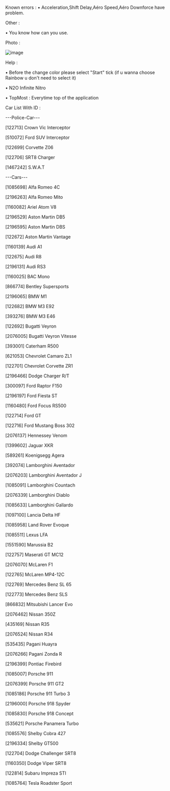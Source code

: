 Known errors :
• Acceleration,Shift Delay,Aéro Speed,Aéro Downforce have problem.

Other :

• You know how can you use.

Photo :

![image](https://github.com/user-attachments/assets/8c982044-fbd9-4748-8707-183c3f102721)


Help :

• Before the change color please select "Start" tick (if u wanna choose Rainbow u don't need to select it)

• N2O Infinite Nitro

• TopMost : Everytime top of the application




Car List With ID :

---Police-Car---

[122713] Crown Vic Interceptor

[510072] Ford SUV Interceptor

[122699] Corvette Z06

[122706] SRT8 Charger

[1467242] S.W.A.T

---Cars---

[1085698] Alfa Romeo 4C

[2196263] Alfa Romeo Mito

[1160082] Ariel Atom V8

[2196529] Aston Martin DB5

[2196595] Aston Martin DBS

[122672] Aston Martin Vantage

[1160139] Audi A1

[122675] Audi R8

[2196131] Audi RS3

[1160025] BAC Mono

[866774] Bentley Supersports

[2196065] BMW M1

[122682] BMW M3 E92

[393276] BMW M3 E46

[122692] Bugatti Veyron

[2076005] Bugatti Veyron Vitesse

[393001] Caterham R500

[621053] Chevrolet Camaro ZL1

[122701] Chevrolet Corvette ZR1

[2196466] Dodge Charger R/T

[300097] Ford Raptor F150

[2196197] Ford Fiesta ST

[1160480] Ford Focus RS500

[122714] Ford GT

[122716] Ford Mustang Boss 302

[2076137] Hennessey Venom

[1399602] Jaguar XKR

[589261] Koenigsegg Agera

[392074] Lamborghini Aventador

[2076203] Lamborghini Aventador J

[1085091] Lamborghini Countach

[2076339] Lamborghini Diablo

[1085633] Lamborghini Gallardo

[1097100] Lancia Delta HF

[1085958] Land Rover Evoque

[1085511] Lexus LFA

[1551590] Marussia B2

[122757] Maserati GT MC12

[2076070] McLaren F1

[122765] McLaren MP4-12C

[122769] Mercedes Benz SL 65

[122773] Mercedes Benz SLS

[866832] Mitsubishi Lancer Evo

[2076462] Nissan 350Z

[435169] Nissan R35

[2076524] Nissan R34

[535435] Pagani Huayra

[2076266] Pagani Zonda R

[2196399] Pontiac Firebird

[1085007] Porsche 911

[2076399] Porsche 911 GT2

[1085186] Porsche 911 Turbo 3

[2196000] Porsche 918 Spyder

[1085830] Porsche 918 Concept

[535621] Porsche Panamera Turbo

[1085576] Shelby Cobra 427

[2196334] Shelby GT500

[122704] Dodge Challenger SRT8

[1160350] Dodge Viper SRT8

[122814] Subaru Impreza STI

[1085764] Tesla Roadster Sport

